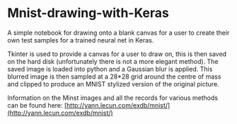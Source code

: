 # Mnist-drawing-with-Keras
A simple notebook for drawing onto a blank canvas for a user to create their own test samples for a  trained neural net in Keras.

Tkinter is used to provide a canvas for a user to draw on, this is then saved on the hard disk (unfortunately there is not a more elegant method). The saved image is loaded into python and a Gaussian blur is applied. This blurred image is then sampled at a 28*28 grid around the centre of mass and clipped to produce an MNIST stylized version of the original picture.

Information on the Minst images and all the records for various methods can be found here: [http://yann.lecun.com/exdb/mnist/](http://yann.lecun.com/exdb/mnist/)

